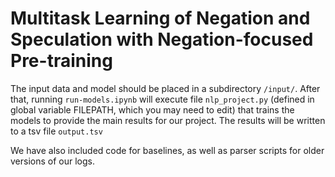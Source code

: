 # Multitask Learning of Negation and Speculation with Negation-focused Pre-training

The input data and model should be placed in a subdirectory `/input/`. After that, running `run-models.ipynb` will execute file `nlp_project.py` (defined in global variable FILEPATH, which you may need to edit) that trains the models to provide the main results for our project. The results will be written to a tsv file `output.tsv`

We have also included code for baselines, as well as parser scripts for older versions of our logs.